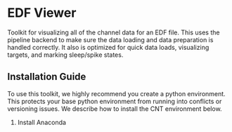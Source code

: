 # EDF Viewer

Toolkit for visualizing all of the channel data for an EDF file. This uses the pipeline backend to make sure the data loading and data preparation is handled correctly. It also is optimized for quick data loads, visualizing targets, and marking sleep/spike states.

## Installation Guide

To use this toolkit, we highly recommend you create a python environment. This protects your base python environment from running into conflicts or versioning issues. We describe how to install the CNT environment below.

1. Install Anaconda
